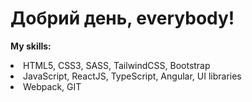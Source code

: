 # Добрий день, everybody!

<b>My skills:</b>

<li>HTML5, CSS3, SASS, TailwindCSS, Bootstrap</li>
<li>JavaScript, ReactJS, TypeScript, Angular, UI libraries</li>
<li>Webpack, GIT</li>
